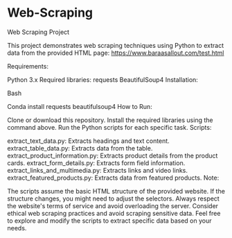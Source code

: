 # Web-Scraping
Web Scraping Project

This project demonstrates web scraping techniques using Python to extract data from the provided HTML page: https://www.baraasallout.com/test.html

Requirements:

Python 3.x
Required libraries:
requests
BeautifulSoup4
Installation:

Bash

Conda install requests beautifulsoup4
How to Run:

Clone or download this repository.
Install the required libraries using the command above.
Run the Python scripts for each specific task.
Scripts:

extract_text_data.py: Extracts headings and text content.
extract_table_data.py: Extracts data from the table.
extract_product_information.py: Extracts product details from the product cards.
extract_form_details.py: Extracts form field information.
extract_links_and_multimedia.py: Extracts links and video links.
extract_featured_products.py: Extracts data from featured products.
Note:

The scripts assume the basic HTML structure of the provided website. If the structure changes, you might need to adjust the selectors.
Always respect the website's terms of service and avoid overloading the server.
Consider ethical web scraping practices and avoid scraping sensitive data.
Feel free to explore and modify the scripts to extract specific data based on your needs.


